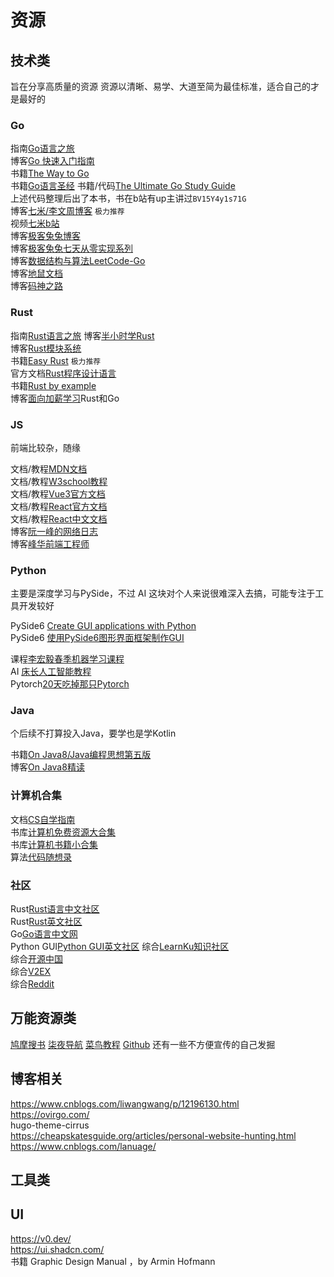 # 资源

## 技术类
旨在分享高质量的资源
资源以清晰、易学、大道至简为最佳标准，适合自己的才是最好的
### Go
指南[Go语言之旅](https://tour.go-zh.org/welcome/1)    
博客[Go 快速入门指南](https://learnku.com/articles/73924)   
书籍[The Way to Go](https://github.com/unknwon/the-way-to-go_ZH_CN)  
书籍[Go语言圣经](https://books.studygolang.com/gopl-zh/) 
书籍/代码[The Ultimate Go Study Guide](https://github.com/hoanhan101/ultimate-go)   
上述代码整理后出了本书，书在b站有up主讲过`BV15Y4y1s71G`  
博客[七米/李文周博客](https://www.liwenzhou.com/)   `极力推荐`  
视频[七米b站](https://space.bilibili.com/4638193)    
博客[极客兔兔博客](https://geektutu.com/)   
博客[极客兔兔七天从零实现系列](https://geektutu.com/post/gee.html)   
博客[数据结构与算法LeetCode-Go](https://books.halfrost.com/leetcode/)   
博客[地鼠文档](https://www.topgoer.cn/)  
博客[码神之路](https://www.mszlu.com/)  
### Rust
指南[Rust语言之旅](https://tourofrust.com/00_zh-cn.html)
博客[半小时学Rust](https://fasterthanli.me/articles/a-half-hour-to-learn-rust)  
博客[Rust模块系统](https://www.sheshbabu.com/posts/rust-module-system/)  
书籍[Easy Rust](https://dhghomon.github.io/easy_rust/)  `极力推荐`  
官方文档[Rust程序设计语言](https://kaisery.github.io/trpl-zh-cn/)  
书籍[Rust by example](https://rustwiki.org/zh-CN/rust-by-example/)  
博客[面向加薪学习](http://www.go-edu.cn/)Rust和Go  
### JS
前端比较杂，随缘

文档/教程[MDN文档](https://developer.mozilla.org/zh-CN/)  
文档/教程[W3school教程](https://www.w3school.com.cn/)  
文档/教程[Vue3官方文档](https://cn.vuejs.org/)  
文档/教程[React官方文档](https://react.dev/)  
文档/教程[React中文文档](https://react.docschina.org/)  
博客[阮一峰的网络日志](https://ruanyifeng.com/blog/)  
博客[峰华前端工程师](https://zxuqian.cn/)  

### Python
主要是深度学习与PySide，不过 AI 这块对个人来说很难深入去搞，可能专注于工具开发较好

PySide6 [Create GUI applications with Python](https://www.pythonguis.com/tutorials/pyside6-first-steps-qt-designer/)  
PySide6 [使用PySide6图形界面框架制作GUI](https://www.eula.club/blogs/%E4%BD%BF%E7%94%A8PySide6%E5%9B%BE%E5%BD%A2%E7%95%8C%E9%9D%A2%E6%A1%86%E6%9E%B6%E5%88%B6%E4%BD%9CGUI.html#_1-pyside%E5%9F%BA%E6%9C%AC%E4%BB%8B%E7%BB%8D)  

课程[李宏毅春季机器学习课程](https://github.com/Fafa-DL/Lhy_Machine_Learning)   
AI  [床长人工智能教程](https://www.cbedai.net/)  
Pytorch[20天吃掉那只Pytorch](https://github.com/lyhue1991/eat_pytorch_in_20_days)  

### Java
个后续不打算投入Java，要学也是学Kotlin  

书籍[On Java8/Java编程思想第五版](https://gitee.com/code_to_attack/onJava8)     
博客[On Java8精读](https://www.cnblogs.com/JHelius/p/14389436.html)  

### 计算机合集
文档[CS自学指南](https://csdiy.wiki/)   
书库[计算机免费资源大合集](https://github.com/EbookFoundation/free-programming-books)   
书库[计算机书籍小合集](https://gitee.com/ForthEspada/CS-Books)  
算法[代码随想录](https://www.programmercarl.com/)  

### 社区
Rust[Rust语言中文社区](https://rustcc.cn/)  
Rust[Rust英文社区](https://users.rust-lang.org/)  
Go[Go语言中文网](https://studygolang.com/)  
Python GUI[Python GUI英文社区](https://forum.pythonguis.com/)
综合[LearnKu知识社区](https://learnku.com/)   
综合[开源中国](https://www.oschina.net/)  
综合[V2EX](https://www.v2ex.com/)  
综合[Reddit](https://reddit.com)  


## 万能资源类
[鸠摩搜书](https://www.jiumodiary.com/)
[柒夜导航](https://nav.qinight.com/)
[菜鸟教程](https://www.runoob.com/)
[Github](https://github.com/)
还有一些不方便宣传的自己发掘
## 博客相关
https://www.cnblogs.com/liwangwang/p/12196130.html  
https://ovirgo.com/     
hugo-theme-cirrus   
https://cheapskatesguide.org/articles/personal-website-hunting.html
https://www.cnblogs.com/lanuage/


## 工具类

## UI
https://v0.dev/  
https://ui.shadcn.com/  
书籍 Graphic Design Manual ，by Armin Hofmann  
